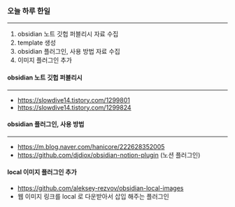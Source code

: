 
### 오늘 하루 한일
---
1. obsidian 노트 깃헙 퍼블리시 자료 수집
2. template 생성
3. obsidian 플러그인, 사용 방법 자료 수집
4. 이미지 플러그인 추가

#### obsidian 노트 깃헙 퍼블리시
---
- https://slowdive14.tistory.com/1299801
- https://slowdive14.tistory.com/1299824

#### obsidian 플러그인, 사용 방법
---
- https://m.blog.naver.com/hanicore/222628352005
- https://github.com/djdiox/obsidian-notion-plugin (노션 플러그인)

#### local 이미지 플러그인 추가
- https://github.com/aleksey-rezvov/obsidian-local-images
- 웹 이미지 링크를 local 로 다운받아서 삽입 해주는 플러그인